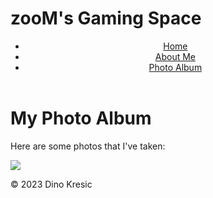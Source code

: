 # zooM's Gaming Space
<!DOCTYPE html>
<html>
  <head>
    <meta charset="UTF-8">
    <link rel="stylesheet" href="style.css">
  </head>
  <body>
    <header>
      <nav>
        <ul>
          <li><a href="README.md">Home</a></li>
          <li><a href="aboutme.md">About Me</a></li>
          <li><a href="photoalbum.md">Photo Album</a></li>
        </ul>
      </nav>
    </header>
    <main>
      <h1>My Photo Album</h1>
      <p>Here are some photos that I've taken:</p>
      <div class="gallery">
      <a href="zooM"><img src="photos/photo1.jpg"></a>
      </div>
    </main>
    <footer>
      <p>&copy; 2023 Dino Kresic</p>
    </footer>
  </body>
</html>
